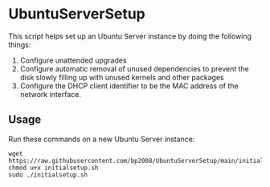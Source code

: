 # UbuntuServerSetup

This script helps set up an Ubuntu Server instance by doing the following things:

1. Configure unattended upgrades
2. Configure automatic removal of unused dependencies to prevent the disk slowly filling up with unused kernels and other packages
3. Configure the DHCP client identifier to be the MAC address of the network interface.

## Usage

Run these commands on a new Ubuntu Server instance:

```
wget https://raw.githubusercontent.com/bp2008/UbuntuServerSetup/main/initialsetup.sh
chmod u+x initialsetup.sh
sudo ./initialsetup.sh
```
